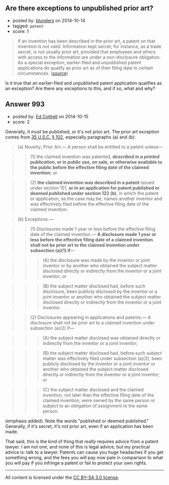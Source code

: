 ## Are there exceptions to unpublished prior art?

- posted by: [blunders](https://stackexchange.com/users/216182/blunders) on 2014-10-14
- tagged: `patent`
- score: 1

> If an invention has been described in the prior art, a patent on that
> invention is not valid. Information kept secret, for instance, as a
> trade secret, is not usually prior art, provided that employees and
> others with access to the information are under a non-disclosure
> obligation. As a special exception, earlier-filed and unpublished
> patent applications do qualify as prior art as of their filing date in
> certain circumstances. ([source][1])

Is it true that an earlier-filed and unpublished patent application qualifies as an exception? Are there any exceptions to this, and if so, what and why? 


  [1]: http://en.wikipedia.org/wiki/Prior_art


## Answer 993

- posted by: [Ed Cottrell](https://stackexchange.com/users/2348349/ed-cottrell) on 2014-10-15
- score: 2

Generally, it must be published, or it's not prior art. The prior art exception comes from [35 U.S.C. § 102](http://www.law.cornell.edu/uscode/text/35/102), especially paragraphs (a) and (b):

> (a) Novelty; Prior Art.— A person shall be entitled to a patent unless—

> > (1) the claimed invention was patented, ***described in a printed publication*, or in public use, on sale, or otherwise available to the public before the effective filing date of the claimed invention**; or

> > (2) **the claimed invention was described in a patent** issued under section 151, **or in an application for patent published or deemed published under section 122 (b)**, in which the patent or application, as the case may be, names another inventor and was effectively filed before the effective filing date of the claimed invention.

> (b) Exceptions.—

> > (1) Disclosures made 1 year or less before the effective filing date of the claimed invention.— **A disclosure made 1 year or less before the effective filing date of a claimed invention shall not be prior art to the claimed invention under subsection (a)(1) if**—

> > > (A) the disclosure was made by the inventor or joint inventor or by another who obtained the subject matter disclosed directly or indirectly from the inventor or a joint inventor; or

> > > (B) the subject matter disclosed had, before such disclosure, been publicly disclosed by the inventor or a joint inventor or another who obtained the subject matter disclosed directly or indirectly from the inventor or a joint inventor.

> > (2) Disclosures appearing in applications and patents.— A disclosure shall not be prior art to a claimed invention under subsection (a)(2) if—

> > > (A) the subject matter disclosed was obtained directly or indirectly from the inventor or a joint inventor;

> > > (B) the subject matter disclosed had, before such subject matter was effectively filed under subsection (a)(2), been publicly disclosed by the inventor or a joint inventor or another who obtained the subject matter disclosed directly or indirectly from the inventor or a joint inventor; or

> > > (C) the subject matter disclosed and the claimed invention, not later than the effective filing date of the claimed invention, were owned by the same person or subject to an obligation of assignment to the same person.

(emphasis added). Note the words "published or deemed published." Generally, if it's secret, it's not prior art, even if an application has been made.

That said, this is the kind of thing that *really* requires advice from a patent lawyer. I am not one, and none of this is legal advice, but my practical advice is: talk to a lawyer. Patents can cause you huge headaches if you get something wrong, and the fees you will pay now pale in comparison to what you will pay if you infringe a patent or fail to protect your own rights.



---

All content is licensed under the [CC BY-SA 3.0 license](https://creativecommons.org/licenses/by-sa/3.0/).
